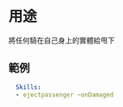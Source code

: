 用途
========================

將任何騎在自己身上的實體給甩下

範例
--------
```yaml
  Skills:
  - ejectpassenger ~onDamaged
```